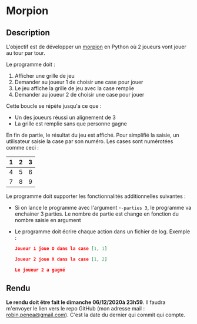 # Morpion

## Description

L'objectif est de développer un [morpion](https://fr.wikipedia.org/wiki/Tic-tac-toe) en Python où 2 joueurs vont jouer au tour par tour.

Le programme doit :

1. Afficher une grille de jeu
2. Demander au joueur 1 de choisir une case pour jouer
3. Le jeu affiche la grille de jeu avec la case remplie
4. Demander au joueur 2 de choisir une case pour jouer

Cette boucle se répète jusqu'a ce que :

* Un des joueurs réussi un alignement de 3
* La grille est remplie sans que personne gagne

En fin de partie, le résultat du jeu est affiché. Pour simplifié la saisie, un utilisateur saisie la case par son numéro. Les cases sont numérotées comme ceci :

| 1    | 2    | 3    |
| ---- | ---- | ---- |
| 4    | 5    | 6    |
| 7    | 8    | 9    |

Le programme doit supporter les fonctionnalités additionnelles suivantes :

* Si on lance le programme avec l'argument -`-parties 3`, le programme va enchainer 3 parties. Le nombre de partie est change en fonction du nombre saisie en argument

* Le programme doit écrire chaque action dans un fichier de log. Exemple :

  ```json
  Joueur 1 joue O dans la case [1, 1]
  
  Joueur 2 joue X dans la case [1, 2]
  
  Le joueur 2 a gagné
  ```

  

## Rendu

**Le rendu doit être fait le dimanche 06/12/2020à  23h59**. Il faudra m'envoyer le lien vers le repo GitHub (mon adresse mail : robin.penea@gmail.com). C'est la date du dernier qui commit qui compte.
